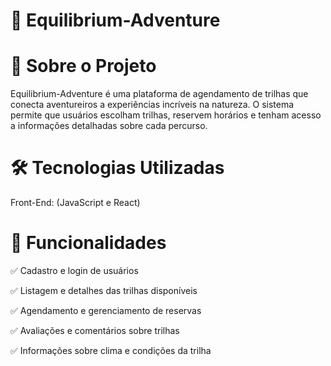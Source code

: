 # 🌿 Equilibrium-Adventure
# 📌 Sobre o Projeto
Equilibrium-Adventure é uma plataforma de agendamento de trilhas que conecta aventureiros a experiências incríveis na natureza. O sistema permite que usuários escolham trilhas, reservem horários e tenham acesso a informações detalhadas sobre cada percurso.

# 🛠 Tecnologias Utilizadas
Front-End: (JavaScript e React)

# 🎯 Funcionalidades
✅ Cadastro e login de usuários


✅ Listagem e detalhes das trilhas disponíveis


✅ Agendamento e gerenciamento de reservas


✅ Avaliações e comentários sobre trilhas


✅ Informações sobre clima e condições da trilha
